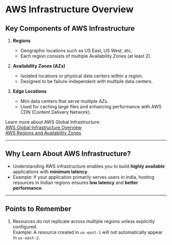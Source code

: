 # AWS Infrastructure Overview

## Key Components of AWS Infrastructure

1. **Regions**  
   - Geographic locations such as US East, US West, etc.  
   - Each region consists of multiple Availability Zones (at least 2).  

2. **Availability Zones (AZs)**  
   - Isolated locations or physical data centers within a region.  
   - Designed to be failure-independent with multiple data centers.  

3. **Edge Locations**  
   - Mini data centers that serve multiple AZs.  
   - Used for caching large files and enhancing performance with AWS CDN (Content Delivery Network).  

Learn more about AWS Global Infrastructure:  
[AWS Global Infrastructure Overview](https://aws.amazon.com/about-aws/global-infrastructure/)  
[AWS Regions and Availability Zones](https://aws.amazon.com/about-aws/global-infrastructure/regions_az/)

---

## Why Learn About AWS Infrastructure?

- Understanding AWS infrastructure enables you to build **highly available** applications with **minimum latency**.  
- Example: If your application primarily serves users in India, hosting resources in Indian regions ensures **low latency** and **better performance**.

---

## Points to Remember

1. Resources do not replicate across multiple regions unless explicitly configured.  
   Example: A resource created in `us-east-1` will not automatically appear in `us-east-2`.  

